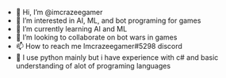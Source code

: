 - 👋 Hi, I’m @imcrazeegamer
- 👀 I’m interested in AI, ML, and bot programing for games
- 🌱 I’m currently learning AI and ML 
- 💞️ I’m looking to collaborate on bot wars in games
- 📫 How to reach me Imcrazeegamer#5298 discord
- 🧠 I use python mainly but i have experience with c# and basic understanding of alot of programing languages
<!---
imcrazeegamer/imcrazeegamer is a ✨ special ✨ repository because its `README.md` (this file) appears on your GitHub profile.
You can click the Preview link to take a look at your changes.
--->

